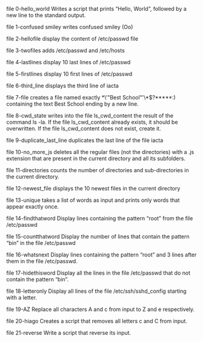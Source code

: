 file 0-hello_world  Writes  a script that prints “Hello, World”, followed by a new line to the standard output.

file 1-confused smiley writes confused smiley (Oo)

file 2-hellofile display the content of /etc/passwd file

file 3-twofiles adds /etc/passwd and /etc/hosts

file 4-lastlines display 10 last lines of /etc/passwd

file 5-firstlines display 10 first lines of /etc/passwd

file 6-third_line displays the third line of iacta

file 7-file creates a file named exactly \*\\'"Best School"\'\\*$\?\*\*\*\*\*:) containing the text Best School ending by a new line.

file 8-cwd_state writes into the file ls_cwd_content the result of the command ls -la. If the file ls_cwd_content already exists, it should be overwritten. If the file ls_cwd_content does not exist, create it.

file 9-duplicate_last_line duplicates the last line of the file iacta

file 10-no_more_js  deletes all the regular files (not the directories) with a .js extension that are present in the current directory and all its subfolders.

file 11-directories counts the number of directories and sub-directories in the current directory.

file 12-newest_file displays the 10 newest files in the current directory

file 13-unique takes a list of words as input and prints only words that appear exactly once.

file 14-findthatword Display lines containing the pattern “root” from the file /etc/passwd

file 15-countthatword Display the number of lines that contain the pattern “bin” in the file /etc/passwd

file 16-whatsnext Display lines containing the pattern “root” and 3 lines after them in the file /etc/passwd.

file 17-hidethisword Display all the lines in the file /etc/passwd that do not contain the pattern “bin”.

file 18-letteronly Display all lines of the file /etc/ssh/sshd_config starting with a letter.

file 19-AZ Replace  all characters A and c from input to Z and e respectively.
 
file 20-hiago Creates a script that removes all letters c and C from input.

file 21-reverse Write a script that reverse its input.


 
